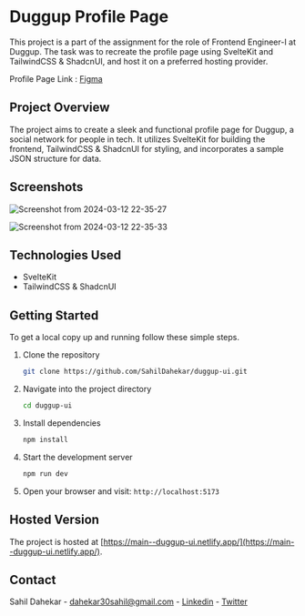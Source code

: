 # Duggup Profile Page

This project is a part of the assignment for the role of Frontend Engineer-I at Duggup. The task was to recreate the profile page using SvelteKit and TailwindCSS & ShadcnUI, and host it on a preferred hosting provider.

Profile Page Link : [Figma](https://www.figma.com/file/u1B8DTArPwpnzBcMR04fvH/Timeline---Duggup?type=design&node-id=7-9899&mode=design&t=7TSD0nHP5xdHbIix-0) 

## Project Overview

The project aims to create a sleek and functional profile page for Duggup, a social network for people in tech. It utilizes SvelteKit for building the frontend, TailwindCSS & ShadcnUI for styling, and incorporates a sample JSON structure for data.

## Screenshots

![Screenshot from 2024-03-12 22-35-27](https://github.com/SahilDahekar/duggup-ui/assets/97726887/e9a54208-dd8a-4197-b75a-f48cf1231e8c)

![Screenshot from 2024-03-12 22-35-33](https://github.com/SahilDahekar/duggup-ui/assets/97726887/8989ccd0-3999-41f6-a5da-7d185fdadaf3)

## Technologies Used          
  
- SvelteKit
- TailwindCSS & ShadcnUI  
  
## Getting Started              

To get a local copy up and running follow these simple steps.

1. Clone the repository  
   ```sh
   git clone https://github.com/SahilDahekar/duggup-ui.git
   ```
2. Navigate into the project directory
   ```sh
   cd duggup-ui  
   ```
3. Install dependencies
   ```sh
   npm install
   ```
4. Start the development server
   ```sh
   npm run dev
   ```
5. Open your browser and visit: `http://localhost:5173`

## Hosted Version

The project is hosted at [https://main--duggup-ui.netlify.app/](https://main--duggup-ui.netlify.app/).

## Contact

Sahil Dahekar - dahekar30sahil@gmail.com - [Linkedin](https://www.linkedin.com/in/sahil-dahekar/) - [Twitter](https://twitter.com/SahilDahekar)
